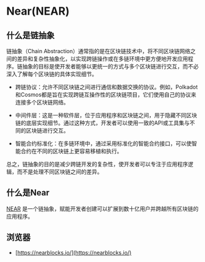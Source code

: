 # Near(NEAR)

## 什么是链抽象

链抽象（Chain Abstraction）通常指的是在区块链技术中，将不同区块链网络之间的差异和复杂性抽象化，以实现跨链操作或在多链环境中更方便地开发应用程序。链抽象的目标是使开发者能够以更统一的方式与多个区块链进行交互，而不必深入了解每个区块链的具体实现细节。

* 跨链协议：允许不同区块链之间进行通信和数据交换的协议。例如，Polkadot和Cosmos都是旨在实现跨链互操作性的区块链项目，它们使用自己的协议来连接多个区块链网络。

* 中间件层：这是一种软件层，位于应用程序和区块链之间，用于隐藏不同区块链的底层实现细节。通过这种方式，开发者可以使用一致的API或工具集与不同的区块链进行交互。

* 智能合约标准化：在多链环境中，通过采用标准化的智能合约接口，可以使智能合约在不同的区块链上更容易移植和执行。

总之，链抽象的目的是减少跨链开发的复杂性，使开发者可以专注于应用程序逻辑，而不是处理不同区块链之间的差异。

## 什么是Near

[NEAR](https://near.org) 是一个链抽象，赋能开发者创建可以扩展到数十亿用户并跨越所有区块链的应用程序。

## 浏览器

* [https://nearblocks.io/](https://nearblocks.io/)